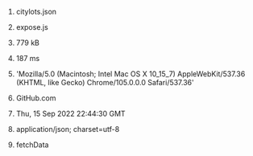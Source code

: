 1. citylots.json

2. expose.js

3. 779 kB

4. 187 ms

5. 'Mozilla/5.0 (Macintosh; Intel Mac OS X 10_15_7) AppleWebKit/537.36 (KHTML, like Gecko) Chrome/105.0.0.0 Safari/537.36'

6. GitHub.com

7. Thu, 15 Sep 2022 22:44:30 GMT

8. application/json; charset=utf-8

9. fetchData